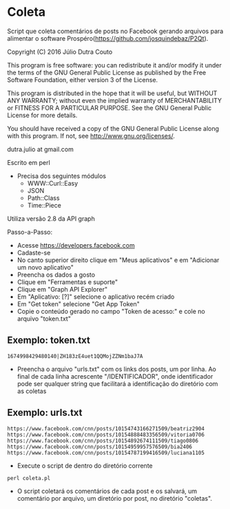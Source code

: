 # Coleta
Script que coleta comentários de posts no Facebook gerando arquivos para
alimentar o software Prospéro(https://github.com/josquindebaz/P2Qt).

Copyright (C) 2016 Júlio Dutra Couto

This program is free software: you can redistribute it and/or modify
it under the terms of the GNU General Public License as published by
the Free Software Foundation, either version 3 of the License.

This program is distributed in the hope that it will be useful,
but WITHOUT ANY WARRANTY; without even the implied warranty of
MERCHANTABILITY or FITNESS FOR A PARTICULAR PURPOSE.  See the
GNU General Public License for more details.

You should have received a copy of the GNU General Public License
along with this program.  If not, see <http://www.gnu.org/licenses/>.

dutra.julio at gmail.com

Escrito em perl
  * Precisa dos seguintes módulos
    * WWW::Curl::Easy
    * JSON
    * Path::Class
    * Time::Piece

Utiliza versão 2.8 da API graph

Passo-a-Passo:
  * Acesse https://developers.facebook.com
  * Cadaste-se
  * No canto superior direito clique em "Meus aplicativos" e em "Adicionar um novo aplicativo"
  * Preencha os dados a gosto
  * Clique em "Ferramentas e suporte"
  * Clique em "Graph API Explorer"
  * Em "Aplicativo: [?]" selecione o aplicativo recém criado
  * Em "Get token" selecione "Get App Token"
  * Copie o conteúdo gerado no campo "Token de acesso:" e cole no arquivo "token.txt"

Exemplo: token.txt
-------------------
```
1674998429480140|ZH183zE4uet1QQMojZZNm1baJ7A
```
  * Preencha o arquivo "urls.txt" com os links dos posts, um por linha. Ao final de cada linha acrescente "/IDENTIFICADOR", onde identificador pode ser qualquer string que facilitará a identificação do diretório com as coletas

Exemplo: urls.txt
-------------------
```
https://www.facebook.com/cnn/posts/10154743166271509/beatriz2904
https://www.facebook.com/cnn/posts/10154888483356509/vitoria0706
https://www.facebook.com/cnn/posts/10154892674111509/tiago0806
https://www.facebook.com/cnn/posts/10154959957576509/bia2406
https://www.facebook.com/cnn/posts/10154787199416509/luciana1105
```
  * Execute o script de dentro do diretório corrente
```
perl coleta.pl
```
  * O script coletará os comentários de cada post e os salvará, um comentário por arquivo, um diretório por post, no diretório "coletas".
